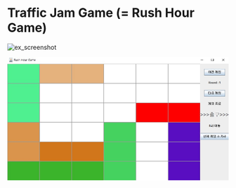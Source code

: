 # Traffic Jam Game (= Rush Hour Game)

![ex_screenshot](./image/game1.jpg)

![ex_screenshot](./image/game2.jpg)
